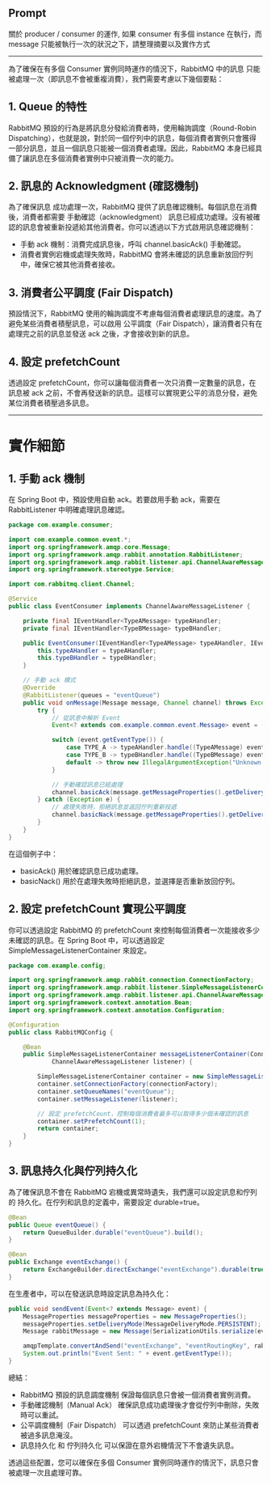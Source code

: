 ## Prompt

關於 producer / consumer 的運作, 如果 consumer 有多個 instance 在執行，而 message 只能被執行一次的狀況之下，請整理摘要以及實作方式

---


為了確保在有多個 Consumer 實例同時運作的情況下，RabbitMQ 中的訊息 只能被處理一次（即訊息不會被重複消費），我們需要考慮以下幾個要點：

## 1. Queue 的特性

RabbitMQ 預設的行為是將訊息分發給消費者時，使用輪詢調度（Round-Robin Dispatching），也就是說，對於同一個佇列中的訊息，每個消費者實例只會獲得一部分訊息，並且一個訊息只能被一個消費者處理。因此，RabbitMQ 本身已經具備了讓訊息在多個消費者實例中只被消費一次的能力。

## 2. 訊息的 Acknowledgment (確認機制)

為了確保訊息 成功處理一次，RabbitMQ 提供了訊息確認機制。每個訊息在消費後，消費者都需要 手動確認（acknowledgment） 訊息已經成功處理。沒有被確認的訊息會被重新投遞給其他消費者。你可以透過以下方式啟用訊息確認機制：

- 手動 ack 機制：消費完成訊息後，呼叫 channel.basicAck() 手動確認。
- 消費者實例宕機或處理失敗時，RabbitMQ 會將未確認的訊息重新放回佇列中，確保它被其他消費者接收。

## 3. 消費者公平調度 (Fair Dispatch)

預設情況下，RabbitMQ 使用的輪詢調度不考慮每個消費者處理訊息的速度。為了避免某些消費者積壓訊息，可以啟用 公平調度（Fair Dispatch），讓消費者只有在處理完之前的訊息並發送 ack 之後，才會接收到新的訊息。

## 4. 設定 prefetchCount

透過設定 prefetchCount，你可以讓每個消費者一次只消費一定數量的訊息，在訊息被 ack 之前，不會再發送新的訊息。這樣可以實現更公平的消息分發，避免某位消費者積壓過多訊息。


---

# 實作細節

## 1. 手動 ack 機制

在 Spring Boot 中，預設使用自動 ack。若要啟用手動 ack，需要在 RabbitListener 中明確處理訊息確認。

```java
package com.example.consumer;

import com.example.common.event.*;
import org.springframework.amqp.core.Message;
import org.springframework.amqp.rabbit.annotation.RabbitListener;
import org.springframework.amqp.rabbit.listener.api.ChannelAwareMessageListener;
import org.springframework.stereotype.Service;

import com.rabbitmq.client.Channel;

@Service
public class EventConsumer implements ChannelAwareMessageListener {

    private final IEventHandler<TypeAMessage> typeAHandler;
    private final IEventHandler<TypeBMessage> typeBHandler;

    public EventConsumer(IEventHandler<TypeAMessage> typeAHandler, IEventHandler<TypeBMessage> typeBHandler) {
        this.typeAHandler = typeAHandler;
        this.typeBHandler = typeBHandler;
    }

    // 手動 ack 模式
    @Override
    @RabbitListener(queues = "eventQueue")
    public void onMessage(Message message, Channel channel) throws Exception {
        try {
            // 從訊息中解析 Event
            Event<? extends com.example.common.event.Message> event = (Event<? extends com.example.common.event.Message>) SerializationUtils.deserialize(message.getBody());

            switch (event.getEventType()) {
                case TYPE_A -> typeAHandler.handle((TypeAMessage) event.getData());
                case TYPE_B -> typeBHandler.handle((TypeBMessage) event.getData());
                default -> throw new IllegalArgumentException("Unknown event type: " + event.getEventType());
            }

            // 手動確認訊息已經處理
            channel.basicAck(message.getMessageProperties().getDeliveryTag(), false);
        } catch (Exception e) {
            // 處理失敗時，拒絕訊息並返回佇列重新投遞
            channel.basicNack(message.getMessageProperties().getDeliveryTag(), false, true);
        }
    }
}
```
在這個例子中：

- basicAck() 用於確認訊息已成功處理。
- basicNack() 用於在處理失敗時拒絕訊息，並選擇是否重新放回佇列。

## 2. 設定 prefetchCount 實現公平調度

你可以透過設定 RabbitMQ 的 prefetchCount 來控制每個消費者一次能接收多少未確認的訊息。在 Spring Boot 中，可以透過設定 SimpleMessageListenerContainer 來設定。

```java
package com.example.config;

import org.springframework.amqp.rabbit.connection.ConnectionFactory;
import org.springframework.amqp.rabbit.listener.SimpleMessageListenerContainer;
import org.springframework.amqp.rabbit.listener.api.ChannelAwareMessageListener;
import org.springframework.context.annotation.Bean;
import org.springframework.context.annotation.Configuration;

@Configuration
public class RabbitMQConfig {

    @Bean
    public SimpleMessageListenerContainer messageListenerContainer(ConnectionFactory connectionFactory,
            ChannelAwareMessageListener listener) {

        SimpleMessageListenerContainer container = new SimpleMessageListenerContainer();
        container.setConnectionFactory(connectionFactory);
        container.setQueueNames("eventQueue");
        container.setMessageListener(listener);

        // 設定 prefetchCount，控制每個消費者最多可以取得多少個未確認的訊息
        container.setPrefetchCount(1);
        return container;
    }
}
```

## 3. 訊息持久化與佇列持久化

為了確保訊息不會在 RabbitMQ 宕機或異常時遺失，我們還可以設定訊息和佇列的 持久化。在佇列和訊息的定義中，需要設定 durable=true。

```java
@Bean
public Queue eventQueue() {
    return QueueBuilder.durable("eventQueue").build();
}

@Bean
public Exchange eventExchange() {
    return ExchangeBuilder.directExchange("eventExchange").durable(true).build();
}
```

在生產者中，可以在發送訊息時設定訊息為持久化：

```java
public void sendEvent(Event<? extends Message> event) {
    MessageProperties messageProperties = new MessageProperties();
    messageProperties.setDeliveryMode(MessageDeliveryMode.PERSISTENT); // 訊息持久化
    Message rabbitMessage = new Message(SerializationUtils.serialize(event), messageProperties);

    amqpTemplate.convertAndSend("eventExchange", "eventRoutingKey", rabbitMessage);
    System.out.println("Event Sent: " + event.getEventType());
}
```

總結：

- RabbitMQ 預設的訊息調度機制 保證每個訊息只會被一個消費者實例消費。
- 手動確認機制（Manual Ack） 確保訊息成功處理後才會從佇列中刪除，失敗時可以重試。
- 公平調度機制（Fair Dispatch） 可以透過 prefetchCount 來防止某些消費者被過多訊息淹沒。
- 訊息持久化 和 佇列持久化 可以保證在意外宕機情況下不會遺失訊息。

透過這些配置，您可以確保在多個 Consumer 實例同時運作的情況下，訊息只會被處理一次且處理可靠。